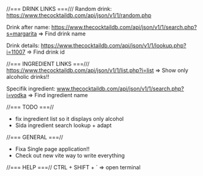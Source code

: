 //=== DRINK LINKS ===///
Random drink:
https://www.thecocktaildb.com/api/json/v1/1/random.php

Drink after name:
https://www.thecocktaildb.com/api/json/v1/1/search.php?s=margarita
=> Find drink name

Drink details:
https://www.thecocktaildb.com/api/json/v1/1/lookup.php?i=11007
=> Find drink id

//=== INGREDIENT LINKS ===///
https://www.thecocktaildb.com/api/json/v1/1/list.php?i=list
=> Show only alcoholic drinks!!

Specifik ingredient:
www.thecocktaildb.com/api/json/v1/1/search.php?i=vodka
=> Find ingredient name

//=== TODO ===//

- fix ingredient list so it displays only alcohol
- Sida ingredient search lookup + adapt

//=== GENERAL ===//

- Fixa Single page application!!
- Check out new vite way to write everything

//=== HELP ===//
CTRL + SHIFT + ´ => open terminal
